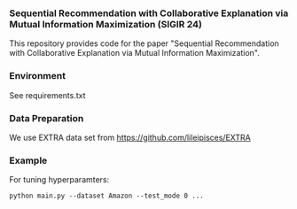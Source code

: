 ### Sequential Recommendation with Collaborative Explanation via Mutual Information Maximization (SIGIR 24)

This repository provides code for the paper "Sequential Recommendation with Collaborative Explanation via Mutual Information Maximization".

### Environment
See requirements.txt

### Data Preparation
We use EXTRA data set from https://github.com/lileipisces/EXTRA



### Example

For tuning hyperparamters: 

    python main.py --dataset Amazon --test_mode 0 ...


